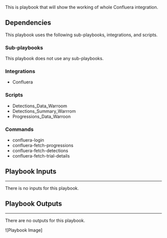 This is playbook that will show the working of whole Confluera integration.

## Dependencies
This playbook uses the following sub-playbooks, integrations, and scripts.

### Sub-playbooks
This playbook does not use any sub-playbooks.

### Integrations
* Confluera

### Scripts
* Detections_Data_Warroom
* Detections_Summary_Warrrom
* Progressions_Data_Warroon




### Commands
* confluera-login
* confluera-fetch-progressions
* confluera-fetch-detections
* confluera-fetch-trial-details

## Playbook Inputs
---

There is no inputs for this playbook.

## Playbook Outputs
---
There are no outputs for this playbook.

![Playbook Image]